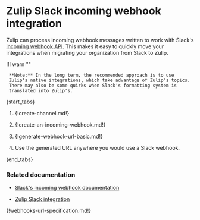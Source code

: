 # Zulip Slack incoming webhook integration

Zulip can process incoming webhook messages written to work with Slack's
[incoming webhook API][1]. This makes it easy to quickly move your
integrations when migrating your organization from Slack to Zulip.

!!! warn ""

     **Note:** In the long term, the recommended approach is to use
     Zulip's native integrations, which take advantage of Zulip's topics.
     There may also be some quirks when Slack's formatting system is
     translated into Zulip's.

{start_tabs}

1. {!create-channel.md!}

1. {!create-an-incoming-webhook.md!}

1. {!generate-webhook-url-basic.md!}

1. Use the generated URL anywhere you would use a Slack webhook.

{end_tabs}

### Related documentation

- [Slack's incoming webhook documentation][1]

- [Zulip Slack integration](/integrations/doc/slack)

{!webhooks-url-specification.md!}

[1]: https://api.slack.com/messaging/webhooks
